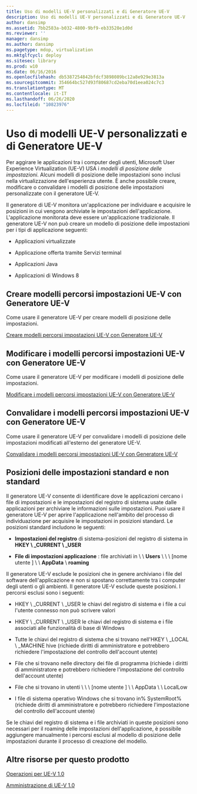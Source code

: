 ```yaml
---
title: Uso di modelli UE-V personalizzati e di Generatore UE-V
description: Uso di modelli UE-V personalizzati e di Generatore UE-V
author: dansimp
ms.assetid: 7bb2583a-b032-4800-9bf9-eb33528e1d0d
ms.reviewer: ''
manager: dansimp
ms.author: dansimp
ms.pagetype: mdop, virtualization
ms.mktglfcycl: deploy
ms.sitesec: library
ms.prod: w10
ms.date: 06/16/2016
ms.openlocfilehash: db5387254842bfdcf3898089bc12a8e929e3813a
ms.sourcegitcommit: 354664bc527d93f80687cd2eba70d1eea024c7c3
ms.translationtype: MT
ms.contentlocale: it-IT
ms.lasthandoff: 06/26/2020
ms.locfileid: "10823976"
---
```

# Uso di modelli UE-V personalizzati e di Generatore UE-V


Per aggirare le applicazioni tra i computer degli utenti, Microsoft User Experience Virtualization (UE-V) USA i *modelli di posizione delle impostazioni*. Alcuni modelli di posizione delle impostazioni sono inclusi nella virtualizzazione dell'esperienza utente. È anche possibile creare, modificare o convalidare i modelli di posizione delle impostazioni personalizzate con il generatore UE-V.

Il generatore di UE-V monitora un'applicazione per individuare e acquisire le posizioni in cui vengono archiviate le impostazioni dell'applicazione. L'applicazione monitorata deve essere un'applicazione tradizionale. Il generatore UE-V non può creare un modello di posizione delle impostazioni per i tipi di applicazione seguenti:

-   Applicazioni virtualizzate

-   Applicazione offerta tramite Servizi terminal

-   Applicazioni Java

-   Applicazioni di Windows 8

## Creare modelli percorsi impostazioni UE-V con Generatore UE-V


Come usare il generatore UE-V per creare modelli di posizione delle impostazioni.

[Creare modelli percorsi impostazioni UE-V con Generatore UE-V](create-ue-v-settings-location-templates-with-the-ue-v-generator.md)

## Modificare i modelli percorsi impostazioni UE-V con Generatore UE-V


Come usare il generatore UE-V per modificare i modelli di posizione delle impostazioni.

[Modificare i modelli percorsi impostazioni UE-V con Generatore UE-V](edit-ue-v-settings-location-templates-with-the-ue-v-generator.md)

## Convalidare i modelli percorsi impostazioni UE-V con Generatore UE-V


Come usare il generatore UE-V per convalidare i modelli di posizione delle impostazioni modificati all'esterno del generatore UE-V.

[Convalidare i modelli percorsi impostazioni UE-V con Generatore UE-V](validate-ue-v-settings-location-templates-with-ue-v-generator.md)

## <a href="" id="bkmk-standardnonstandardsettingslocations"></a>Posizioni delle impostazioni standard e non standard


Il generatore UE-V consente di identificare dove le applicazioni cercano i file di impostazioni e le impostazioni del registro di sistema usate dalle applicazioni per archiviare le informazioni sulle impostazioni. Puoi usare il generatore UE-V per aprire l'applicazione nell'ambito del processo di individuazione per acquisire le impostazioni in posizioni standard. Le posizioni standard includono le seguenti:

-   **Impostazioni del registro** di sistema-posizioni del registro di sistema in **HKEY \ _CURRENT \ _USER**

-   **File di impostazioni applicazione** : file archiviati in \ \ **Users** \ \ \ [nome utente \] \ \ **AppData**  \\  **roaming**

Il generatore UE-V esclude le posizioni che in genere archiviano i file del software dell'applicazione e non si spostano correttamente tra i computer degli utenti o gli ambienti. Il generatore UE-V esclude queste posizioni. I percorsi esclusi sono i seguenti:

-   HKEY \ _CURRENT \ _USER le chiavi del registro di sistema e i file a cui l'utente connesso non può scrivere valori

-   HKEY \ _CURRENT \ _USER le chiavi del registro di sistema e i file associati alle funzionalità di base di Windows

-   Tutte le chiavi del registro di sistema che si trovano nell'HKEY \ _LOCAL \ _MACHINE hive (richiede diritti di amministratore e potrebbero richiedere l'impostazione del controllo dell'account utente)

-   File che si trovano nelle directory dei file di programma (richiede i diritti di amministratore e potrebbero richiedere l'impostazione del controllo dell'account utente)

-   File che si trovano in utenti \ \ \ [nome utente \] \ \ AppData \ \ LocalLow

-   I file di sistema operativo Windows che si trovano in% SystemRoot% (richiede diritti di amministratore e potrebbero richiedere l'impostazione del controllo dell'account utente)

Se le chiavi del registro di sistema e i file archiviati in queste posizioni sono necessari per il roaming delle impostazioni dell'applicazione, è possibile aggiungere manualmente i percorsi esclusi al modello di posizione delle impostazioni durante il processo di creazione del modello.

## Altre risorse per questo prodotto


[Operazioni per UE-V 1.0](operations-for-ue-v-10.md)

[Amministrazione di UE-V 1.0](administering-ue-v-10.md)

 

 





